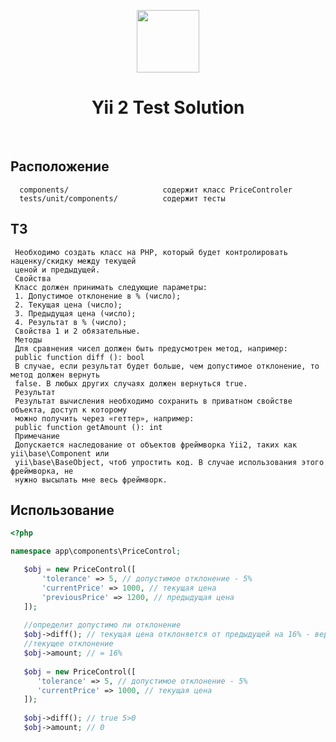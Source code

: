 <p align="center">
    <a href="https://github.com/yiisoft" target="_blank">
        <img src="https://avatars0.githubusercontent.com/u/993323" height="100px">
    </a>
    <h1 align="center">Yii 2 Test Solution</h1>
    <br>
</p>

Расположение
-------------------

      components/                     содержит класс PriceControler
      tests/unit/components/          содержит тесты
      
ТЗ
-------------------
     Необходимо создать класс на PHP, который будет контролировать наценку/скидку между текущей
     ценой и предыдущей.
     Свойства
     Класс должен принимать следующие параметры:
     1. Допустимое отклонение в % (число);
     2. Текущая цена (число);
     3. Предыдущая цена (число);
     4. Результат в % (число);
     Свойства 1 и 2 обязательные.
     Методы
     Для сравнения чисел должен быть предусмотрен метод, например:
     public function diff (): bool
     В случае, если результат будет больше, чем допустимое отклонение, то метод должен вернуть
     false. В любых других случаях должен вернуться true.
     Результат
     Результат вычисления необходимо сохранить в приватном свойстве объекта, доступ к которому
     можно получить через «геттер», например:
     public function getAmount (): int
     Примечание
     Допускается наследование от объектов фреймворка Yii2, таких как yii\base\Component или
     yii\base\BaseObject, чтоб упростить код. В случае использования этого фреймворка, не
     нужно высылать мне весь фреймворк.
     
 Использование
 -------------------
 ```php
 <?php
 
 namespace app\components\PriceControl;
 
    $obj = new PriceControl([
        'tolerance' => 5, // допустимое отклонение - 5%
        'currentPrice' => 1000, // текущая цена
        'previousPrice' => 1200, // предыдущая цена
    ]);
  
    //определит допустимо ли отклонение
    $obj->diff(); // текущая цена отклоняется от предыдущей на 16% - вернёт false
    //текущее отклонение
    $obj->amount; // = 16%
    
    $obj = new PriceControl([
       'tolerance' => 5, // допустимое отклонение - 5%
       'currentPrice' => 1000, // текущая цена
    ]);
    
    $obj->diff(); // true 5>0
    $obj->amount; // 0
   
```